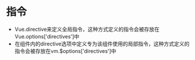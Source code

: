 # 指令

- Vue.directive来定义全局指令，这种方式定义的指令会被存放在Vue.options['directives']中
- 在组件内的directive选项中定义专为该组件使用的局部指令，这种方式定义的指令会被存放在vm.$options['directives']中
